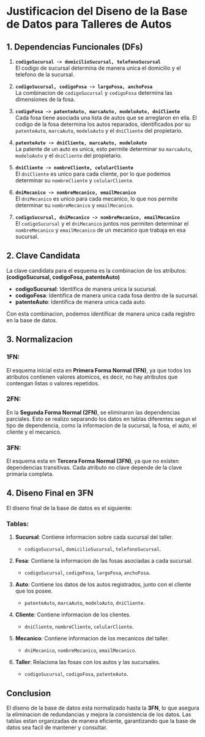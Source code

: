 # Justificacion del Diseno de la Base de Datos para Talleres de Autos

## 1. Dependencias Funcionales (DFs)

1. **`codigoSucursal -> domicilioSucursal, telefonoSucursal`**  
   El codigo de sucursal determina de manera unica el domicilio y el telefono de la sucursal.

2. **`codigoSucursal, codigoFosa -> largoFosa, anchoFosa`**  
   La combinacion de `codigoSucursal` y `codigoFosa` determina las dimensiones de la fosa.

3. **`codigoFosa -> patenteAuto, marcaAuto, modeloAuto, dniCliente`**  
   Cada fosa tiene asociada una lista de autos que se arreglaron en ella. El codigo de la fosa determina los autos reparados, identificados por su `patenteAuto`, `marcaAuto`, `modeloAuto` y el `dniCliente` del propietario.

4. **`patenteAuto -> dniCliente, marcaAuto, modeloAuto`**  
   La patente de un auto es unica, esto permite determinar su `marcaAuto`, `modeloAuto` y el `dniCliente` del propietario.

5. **`dniCliente -> nombreCliente, celularCliente`**  
   El `dniCliente` es unico para cada cliente, por lo que podemos determinar su `nombreCliente` y `celularCliente`.

6. **`dniMecanico -> nombreMecanico, emailMecanico`**  
   El `dniMecanico` es unico para cada mecanico, lo que nos permite determinar su `nombreMecanico` y `emailMecanico`.

7. **`codigoSucursal, dniMecanico -> nombreMecanico, emailMecanico`**  
   El `codigoSucursal` y el `dniMecanico` juntos nos permiten determinar el `nombreMecanico` y `emailMecanico` de un mecanico que trabaja en esa sucursal.

## 2. Clave Candidata
La clave candidata para el esquema es la combinacion de los atributos: **(codigoSucursal, codigoFosa, patenteAuto)**

- **codigoSucursal**: Identifica de manera unica la sucursal.
- **codigoFosa**: Identifica de manera unica cada fosa dentro de la sucursal.
- **patenteAuto**: Identifica de manera unica cada auto.

Con esta combinacion, podemos identificar de manera unica cada registro en la base de datos.

## 3. Normalizacion

### 1FN: 
El esquema inicial esta en **Primera Forma Normal (1FN)**, ya que todos los atributos contienen valores atomicos, es decir, 
no hay atributos que contengan listas o valores repetidos.

### 2FN: 
En la **Segunda Forma Normal (2FN)**, se eliminaron las dependencias parciales. Esto se realizo separando los datos en tablas diferentes 
segun el tipo de dependencia, como la informacion de la sucursal, la fosa, el auto, el cliente y el mecanico.

### 3FN: 
El esquema esta en **Tercera Forma Normal (3FN)**, ya que no existen dependencias transitivas. Cada atributo no clave depende de la clave
 primaria completa.

## 4. Diseno Final en 3FN

El diseno final de la base de datos es el siguiente:

### Tablas:

1. **Sucursal**: Contiene informacion sobre cada sucursal del taller.
   - `codigoSucursal`, `domicilioSucursal`, `telefonoSucursal`.

2. **Fosa**: Contiene la informacion de las fosas asociadas a cada sucursal.
   - `codigoSucursal`, `codigoFosa`, `largoFosa`, `anchoFosa`.

3. **Auto**: Contiene los datos de los autos registrados, junto con el cliente que los posee.
   - `patenteAuto`, `marcaAuto`, `modeloAuto`, `dniCliente`.

4. **Cliente**: Contiene informacion de los clientes.
   - `dniCliente`, `nombreCliente`, `celularCliente`.

5. **Mecanico**: Contiene informacion de los mecanicos del taller.
   - `dniMecanico`, `nombreMecanico`, `emailMecanico`.

6. **Taller**: Relaciona las fosas con los autos y las sucursales.
   - `codigoSucursal`, `codigoFosa`, `patenteAuto`.

## Conclusion

El diseno de la base de datos esta normalizado hasta la **3FN**, lo que asegura la eliminacion de redundancias y 
mejora la consistencia de los datos. Las tablas estan organizadas de manera eficiente, garantizando que la base de datos sea facil 
de mantener y consultar.
